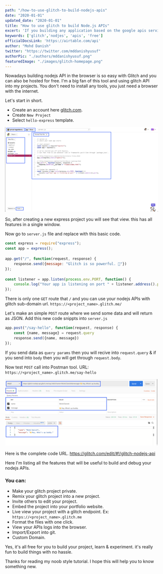 ```yaml
---
path: "/how-to-use-glitch-to-build-nodejs-apis"
date: "2020-01-01"
updated_date: "2020-01-01"
title: "How to use glitch to build Node.js APIs"
excert: 'If you building any application based on the google apis service then you need private key and client email to access their services.'
keywords: ['glitch','nodjes', 'apis', 'free']
officialDocsLink: 'https://airtable.com/api'
author: "Mohd Danish"
twitter: "https://twitter.com/mddanishyusuf"
authorPic: "./authors/mddanishyusuf.png"
featuredImage: "./images/glitch-homepage.png"
---
```


Nowadays building nodejs API in the browser is so easy with Glitch and you can also be hosted for free. I'm a big fan of this tool and using glitch API into my projects. You don't need to install any tools, you just need a browser with the internet.

Let's start in short.

- Create an account here <a href="https://glitch.com/" target="_blank" rel="noopener noreferrer">glitch.com</a>.
- Create `New Project`
- Select `hello-express` template. 

![New Project](./images/glitch-editor.png)

So, after creating a new express project you will see that view. this has all features in a single window. 

Now go to `server.js` file and replace with this basic code.

```javascript
const express = require("express");
const app = express();

app.get("/", function(request, response) {
    response.send({message: "Glitch is so powerful. 💪"})
});

const listener = app.listen(process.env.PORT, function() {
    console.log("Your app is listening on port " + listener.address().port);
});
```

There is only one `GET` route that `/` and you can use your nodejs APIs with glitch sub-domain url. `https://<project_name>.glitch.me/`

Let's make an simple `POST` route where we send some data and will return as JSON. Add this new code snippts into `server.js`

```javascript
app.post("/say-hello", function(request, response) {
    const {name, message} = request.query
    response.send({name, message})
});
```

If you send data as `query params` then you will recive into `request.query` & if you send into `body` then you will get through `request.body`.

Now test `POST` call into Postman tool. URL: `https://<project_name>.glitch.me/say-hello`

![Make Post call](./images/post-call-glitch.png)

Here is the complete code URL. https://glitch.com/edit/#!/glitch-nodejs-api

Here I'm listing all the features that will be useful to build and debug your nodejs APIs.

### You can:
- Make your glitch project private.
- Remix your glitch project into a new project.
- Invite others to edit your project.
- Embed the project into your portfolio website.
- Live view your project with a glitch endpoint. Ex: `https://<project_name>.glitch.me`
- Format the files with one click.
- View your APIs logs into the browser.
- Import/Export into git.
- Custom Domain.

Yes, it's all free for you to build your project, learn & experiment. it's really fun to build things with no hassle.

Thanks for reading my noob style tutorial. I hope this will help you to know something new.


